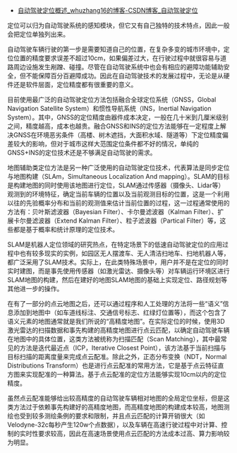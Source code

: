 - [自动驾驶定位概述_whuzhang16的博客-CSDN博客_自动驾驶定位](https://blog.csdn.net/whuzhang16/article/details/108301152)

定位可以归为自动驾驶系统的感知模块，但它又有自己独特的技术特点，因此一般会把定位单独列出来。

自动驾驶车辆行驶的第一步是需要知道自己的位置，在复杂多变的城市环境中，定位位置的精度要求误差不超过10cm，如果偏差过大，在行驶过程中就很容易与道路周边设施发生剐蹭、碰撞。尽管在自动驾驶系统中也会有相应的避障功能辅助安全，但不能保障百分百避障成功。因此在自动驾驶技术的发展过程中，无论是从硬件还是软件层面，定位精度都有很重要的意义。

目前使用最广泛的自动驾驶定位方法包括融合全球定位系统（GNSS，Global Navigation Satellite System）和惯性导航系统（INS，Inertial Navigation System）。其中，GNSS的定位精度由器件成本决定，一般在几十米到几厘米级别之间，精度越高，成本也越贵。融合GNSS和INS的定位方法能够在一定程度上解决GNSS在环境恶劣条件（高楼、树木遮挡，大面积水域、隧道等）下定位精度偏差较大的影响，但对于城市这样大范围定位条件都不好的情况，单纯的GNSS+INS的定位技术还是不够满足自动驾驶的需求。

地图辅助类定位方法是另一种广泛使用的自动驾驶定位技术，代表算法是同步定位与地图构建（SLAm，Simultaneous Localization And mapping）。SLAM的目标是构建地图的同时使用该地图进行定位，SLAM通过传感器（摄像头、Lidar等）观测到的环境特征，确定当前车辆的位置以及当前观测目标的位置，这是一个利用以往的先验概率分布和当前的观测值来估计当前位置的过程，这一过程通常使用的方法有：贝叶斯滤波器（Bayesian Filter）、卡尔曼滤波器（Kalman Filter）、扩展卡尔曼滤波器（Extend Kalman Filter）、粒子滤波器（Partical Filter）等，这些都是基于概率和统计原理的定位技术。

SLAM是机器人定位领域的研究热点，在特定场景下的低速自动驾驶定位的应用过程中也有较多现实的实例，如园区无人摆渡车、无人清洁扫地车、扫地机器人等，都广泛采用了SLAM技术。实际上，在此类特殊场景中，用户并不是在定位的同时实时建图，而是事先使用传感器（如激光雷达、摄像头等）对车辆运行环境区进行SLAM地图的构建，然后在建好的地图SLAM地图的基础上实现定位、路径规划等其他进一步的操作。

在有了一部分的点云地图之后，还可以通过程序和人工处理的方法将一些“语义”信息添加到地图中（如车道线标注、交通信号标志、红绿灯位置等），而这个包含了语义元素的地图通常就是我们所说的“高精度地图”。在实际定位的时候，使用3D激光雷达的扫描数据和事先构建的高精度地图进行点云匹配，以确定自动驾驶车辆在地图中的具体位置，这类方法被统称为扫描匹配（Scan Matching），其中最常见的方法是迭代最近点（ICP，Iterative Closest Point），该方法基于当前扫描与目标扫描的距离度量来完成点云配准。除此之外，正态分布变换（NDT，Normal Distributions Transform）也是进行点云配准的常用方法，它是基于点云特征直方图来实现配准的一种算法。基于点云配准的定位方法能够实现10cm以内的定位精度。

虽然点云配准能够给出较高精度的自动驾驶车辆相对地图的全局定位坐标，但是这类方法过于依赖事先构建好的高精度地图，而高精度地图的构建成本较高，地图测绘也受到较多测绘条例的要求和限制，并且点云匹配的计算开销很大（如Velodyne-32c每秒产生120w个点数据），以及车辆在高速行驶过程中对计算、控制的实时性要求较高，因此在高速场景使用点云匹配的方法成本过高、算力影响较为明显。